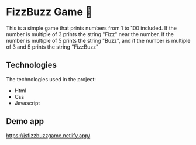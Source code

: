 # FizzBuzz Game :game_die:

This is a simple game that prints numbers from 1 to 100 included. If the number is multiple of 3 prints the string "Fizz" near the number. If the number is multiple of 5 prints the string "Buzz", and if the number is multiple of 3 and 5 prints the string "FizzBuzz"

## Technologies

The technologies used in the project:

- Html
- Css 
- Javascript

## Demo app
https://jsfizzbuzzgame.netlify.app/
